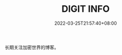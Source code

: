 ﻿---
weight: 
title: "DIGIT INFO"
description: "长期关注加密世界的博客"
date: 2022-03-25T21:57:40+08:00
lastmod: 2022-03-25T16:45:40+08:00
draft: false
authors: ["Metabd"]
featuredImage: "digit-info.jpg"
link: ""
tags: ["元宇宙资讯","DIGIT INFO"]
categories: ["navigation"]
navigation: ["元宇宙资讯"]
lightgallery: true
toc: true
pinned: false
recommend: false
recommend1: false
---
长期关注加密世界的博客。
